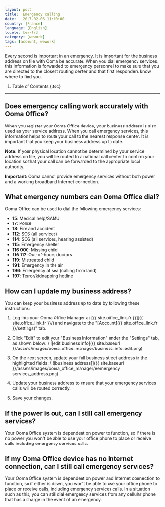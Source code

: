 ```yaml
---
layout: post
title:  Emergency calling
date:   2017-02-06 11:00:00
country: [France]
language: [English]
locale: [en-fr]
category: [wework]
tags: [account, wework]
---
```


Every second is important in an emergency. It is important for the business address on file with Ooma be accurate. When you dial emergency services, this information is forwarded to emergency personnel to make sure that you are directed to the closest routing center and that first responders know where to find you.

1. Table of Contents
{:toc}
* * *

## Does emergency calling work accurately with Ooma Office?

When you register your Ooma Office device, your business address is also used as your service address. When you call emergency services, this information helps to route your call to the nearest response center. It is important that you keep your business address up to date.

**Note:** If your physical location cannot be determined by your service address on file, you will be routed to a national call center to confirm your location so that your call can be forwarded to the appropriate local authority.

**Important:** Ooma cannot provide emergency services without both power and a working broadband Internet connection.

## What emergency numbers can Ooma Office dial?

Ooma Office can be used to dial the following emergency services:

* **15**: Medical help/SAMU
* **17**: Police
* **18**: Fire and accident
* **112**: SOS (all services)
* **114**: SOS (all services, hearing assisted)
* **115**: Emergency shelter
* **116 000**: Missing child
* **116 117**: Out-of-hours doctors
* **119**: Mistreated child
* **191**: Emergency in the air
* **196**: Emergency at sea (calling from land)
* **197**: Terror/kidnapping hotline

## How can I update my business address?

You can keep your business address up to date by following these instructions:

1. Log into your Ooma Office Manager at [{{ site.office_link.fr }}]({{ site.office_link.fr }}/) and navigate to the "[Account]({{ site.office_link.fr }}/settings)" tab.
2. Click "Edit" to edit your "Business Information" under the "Settings" tab, as shown below: \\
   ![edit business info]({{ site.baseurl }}/assets/images/ooma_office_manager/business_info_edit.png)

3. On the next screen, update your full business street address in the highlighted fields: \\
   ![business address]]({{ site.baseurl }}/assets/images/ooma_office_manager/eemergency services_address.png)

4. Update your business address to ensure that your emergency services calls will be routed correctly.
5. Save your changes.

## If the power is out, can I still call emergency services?

Your Ooma Office system is dependent on power to function, so if there is no power you won't be able to use your office phone to place or receive calls including emergency services calls.

## If my Ooma Office device has no Internet connection, can I still call emergency services?

Your Ooma Office system is dependent on power and Internet connection to function, so if either is down, you won't be able to use your office phone to place or receive calls, including emergency services calls. In a situation such as this, you can still dial emergency services from any cellular phone that has a charge in the event of an emergency.
